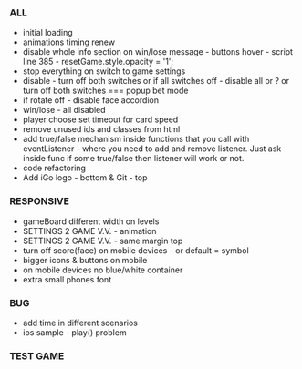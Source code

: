 ### ALL
- initial loading
- animations timing renew
- disable whole info section on win/lose message - buttons hover - script line 385 - resetGame.style.opacity = '1';
- stop everything on switch to game settings
- disable - turn off both switches or if all switches off - disable all or ? or turn off both switches === popup bet mode
- if rotate off - disable face accordion
- win/lose - all disabled
- player choose set timeout for card speed
- remove unused ids and classes from html
- add true/false mechanism inside functions that you call with eventListener - where you need to add and remove listener. 
  Just ask inside func if some true/false then listener will work or not.
- code refactoring
- Add iGo logo - bottom & Git - top

### RESPONSIVE
- gameBoard different width on levels
- SETTINGS 2 GAME V.V. - animation
- SETTINGS 2 GAME V.V. - same margin top
- turn off score(face) on mobile devices - or default = symbol
- bigger icons & buttons on mobile
- on mobile devices no blue/white container
- extra small phones font

### BUG
- add time in different scenarios
- ios sample - play() problem

### TEST GAME